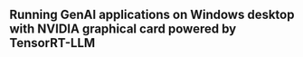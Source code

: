 ## Running GenAI applications on Windows desktop with NVIDIA graphical card powered by TensorRT-LLM
